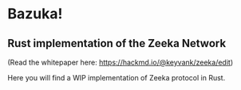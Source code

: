# Bazuka!
## Rust implementation of the Zeeka Network

(Read the whitepaper here: https://hackmd.io/@keyvank/zeeka/edit)

Here you will find a WIP implementation of Zeeka protocol in Rust.
